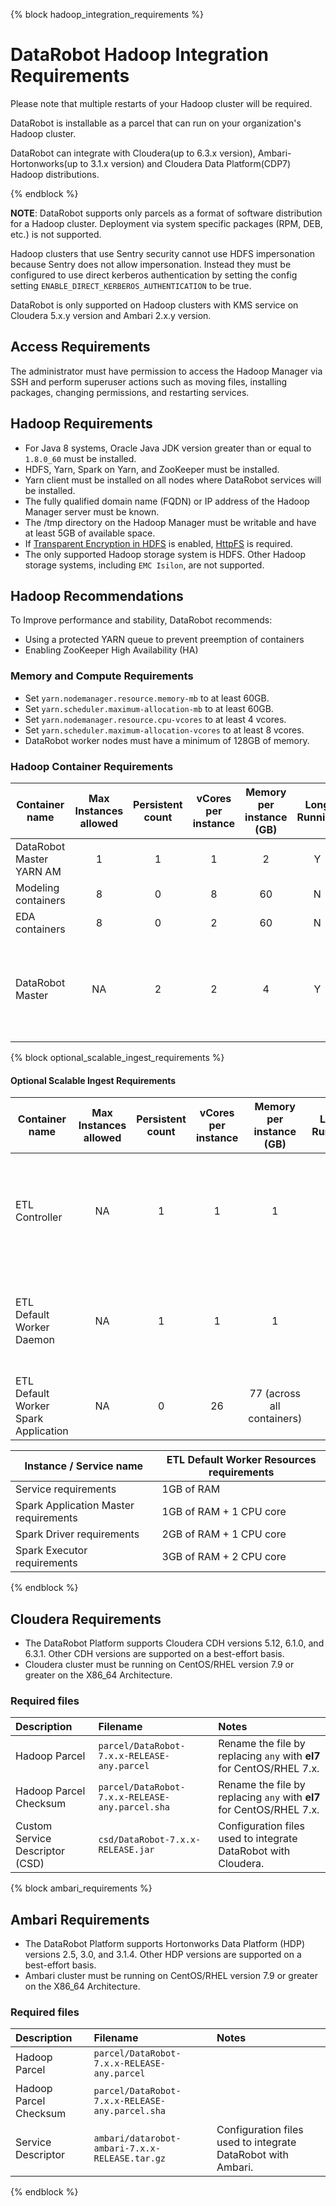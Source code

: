 {% block hadoop_integration_requirements %}
# DataRobot Hadoop Integration Requirements

Please note that multiple restarts of your Hadoop cluster will be required.

DataRobot is installable as a parcel that can run on your organization's Hadoop cluster.

DataRobot can integrate with Cloudera(up to 6.3.x version), Ambari-Hortonworks(up to 3.1.x version) and Cloudera Data Platform(CDP7) Hadoop distributions.

{% endblock %}

**NOTE**: DataRobot supports only parcels as a format of software distribution for a Hadoop cluster.
Deployment via system specific packages (RPM, DEB, etc.) is not supported.

Hadoop clusters that use Sentry security cannot use HDFS impersonation because Sentry does not allow impersonation. Instead they must be configured to use direct kerberos authentication by setting the config setting `ENABLE_DIRECT_KERBEROS_AUTHENTICATION` to be true.

DataRobot is only supported on Hadoop clusters with KMS service on Cloudera 5.x.y version and Ambari 2.x.y version.

## Access Requirements

The administrator must have permission to access the Hadoop Manager
via SSH and perform superuser actions such as moving files, installing packages,
changing permissions, and restarting services.

## Hadoop Requirements

* For Java 8 systems, Oracle Java JDK version greater than or equal to
`1.8.0_60` must be installed.
* HDFS, Yarn, Spark on Yarn, and ZooKeeper must be installed.
* Yarn client must be installed on all nodes where DataRobot services will be installed.
* The fully qualified domain name (FQDN) or IP address of the Hadoop
Manager server must be known.
* The /tmp directory on the Hadoop Manager must be writable and have
at least 5GB of available space.
* If [Transparent Encryption in HDFS](http://hadoop.apache.org/docs/stable/hadoop-project-dist/hadoop-hdfs/TransparentEncryption.html) is enabled, [HttpFS](https://hadoop.apache.org/docs/stable/hadoop-kms/index.html) is required.
* The only supported Hadoop storage system is HDFS. Other Hadoop storage systems, including `EMC Isilon`, are not supported.

## Hadoop Recommendations

To Improve performance and stability, DataRobot recommends:

* Using a protected YARN queue to prevent preemption of containers
* Enabling ZooKeeper High Availability (HA)

### Memory and Compute Requirements

* Set `yarn.nodemanager.resource.memory-mb` to at least 60GB.
* Set `yarn.scheduler.maximum-allocation-mb` to at least 60GB.
* Set `yarn.nodemanager.resource.cpu-vcores` to at least 4 vcores.
* Set `yarn.scheduler.maximum-allocation-vcores` to at least 8 vcores.
* DataRobot worker nodes must have a minimum of 128GB of memory.

### Hadoop Container Requirements

| Container name | Max Instances allowed | Persistent count | vCores per instance | Memory per instance (GB) | Long Running | Notes |
|----------------|:---------------------:|:----------------:|:-------------------:|:------------------------:|:------------:|-------|
|DataRobot Master YARN AM|1|1|1|2|Y|Required|
|Modeling containers|8|0|8|60|N|Required|
|EDA containers|8|0|2|60|N|Required|
|DataRobot Master|NA|2|2|4|Y|Taking the role of different DSS and next steps tasks.|

{% block optional_scalable_ingest_requirements %}
#### Optional Scalable Ingest Requirements

| Container name | Max Instances allowed | Persistent count | vCores per instance | Memory per instance (GB) | Long Running | Notes |
|----------------|:---------------------:|:----------------:|:-------------------:|:------------------------:|:------------:|-------|
|ETL Controller|NA|1|1|1|Y|A lightweight service running outside of YARN: Track status/health of the services, Provide REST API to ETL services, Dataset type & format recognition.|
|ETL Default Worker Daemon|NA|1|1|1|Y|A new Spark app is dynamically created that submits and manages the qualifying ingest/downsampling in a new Yarn app per job request.|
|ETL Default Worker Spark Application|NA|0|26|77 (across all containers)|N|Executes jobs submitted to ETL Default Worker Daemon|


| Instance / Service name | ETL Default Worker Resources requirements |
|-------------------------|-------------------------------------------|
|Service requirements|1GB of RAM|
|Spark Application Master requirements|1GB of RAM + 1 CPU core|
|Spark Driver requirements|2GB of RAM + 1 CPU core|
|Spark Executor requirements|3GB of RAM + 2 CPU core|
{% endblock %}

## Cloudera Requirements

* The DataRobot Platform supports Cloudera CDH versions 5.12, 6.1.0, and 6.3.1.  Other CDH versions are supported on a best-effort basis.
* Cloudera cluster must be running on CentOS/RHEL version 7.9 or greater on the X86_64 Architecture.

### Required files

| Description | Filename | Notes |
|:------------|:---------|:------|
| Hadoop Parcel | `parcel/DataRobot-7.x.x-RELEASE-any.parcel` | Rename the file by replacing `any` with **el7** for CentOS/RHEL 7.x. |
| Hadoop Parcel Checksum | `parcel/DataRobot-7.x.x-RELEASE-any.parcel.sha` | Rename the file by replacing `any` with **el7** for CentOS/RHEL 7.x. |
| Custom Service Descriptor (CSD) | `csd/DataRobot-7.x.x-RELEASE.jar` | Configuration files used to integrate DataRobot with Cloudera. |

{% block ambari_requirements %}
## Ambari Requirements

* The DataRobot Platform supports Hortonworks Data Platform (HDP) versions 2.5, 3.0, and 3.1.4.  Other HDP versions are supported on a best-effort basis.
* Ambari cluster must be running on CentOS/RHEL version 7.9 or greater on the X86_64 Architecture.

### Required files

| Description | Filename | Notes |
|:------------|:---------|:------|
| Hadoop Parcel | `parcel/DataRobot-7.x.x-RELEASE-any.parcel` | |
| Hadoop Parcel Checksum | `parcel/DataRobot-7.x.x-RELEASE-any.parcel.sha` | |
| Service Descriptor | `ambari/datarobot-ambari-7.x.x-RELEASE.tar.gz` | Configuration files used to integrate DataRobot with Ambari. |
{% endblock %}
